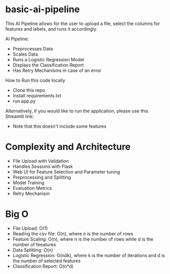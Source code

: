 # basic-ai-pipeline

This AI Pipeline allows for the user to upload a file, select the columns for features and labels, and runs it accordingly. 

AI Pipeline:
- Preprocesses Data
- Scales Data
- Runs a Logistic Regression Model
- Displays the Classification Report
- Has Retry Mechanisms in case of an error

How to Run this code locally
- Clone this repo
- Install requirements.txt
- run app.py

Alternatively, if you would like to run the application, please use this Streamlit link: <LINK>
* Note that this doesn't include some features

# Complexity and Architecture
- File Upload with Validation
- Handles Sessions with Flask
- Web UI for Feature Selection and Parameter tuning
- Preprocessing and Splitting
- Model Training
- Evaluation Metrics
- Retry Mechanism

# Big O
- File Upload: O(1)
- Reading the csv file: O(n), where n is the number of rows
- Feature Scaling: O(n), where n is the number of rows while d is the number of feeatures
- Data Splitting: O(n)
- Logistic Regression: O(n*d*k), where k is the number of iterations and d is the number of selected features
- Classification Report: O(n*d)
